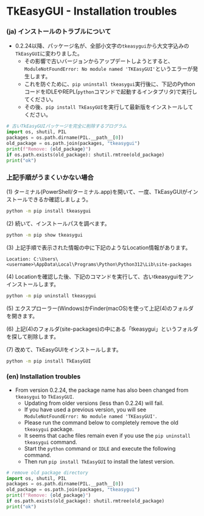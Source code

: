 # TkEasyGUI - Installation troubles

### (ja) インストールのトラブルについて

- 0.2.24以降、パッケージ名が、全部小文字の`tkeasygui`から大文字込みの`TkEasyGUI`に変わりました。
  - その影響で古いバージョンからアップデートしようとすると、`ModuleNotFoundError: No module named 'TKEasyGUI'`というエラーが発生します。
  - これを防ぐために、`pip uninstall tkeasygui`実行後に、下記のPythonコードをIDLEやREPL(`python`コマンドで起動するインタプリタ)で実行してください。
  - その後、`pip install TkEasyGUI`を実行して最新版をインストールしてください。
  
```py:remove_old_package.py
# 古いTkEasyGUIパッケージを完全に削除するプログラム
import os, shutil, PIL
packages = os.path.dirname(PIL.__path__[0])
old_package = os.path.join(packages, "tkeasygui")
print(f"Remove: {old_package}")
if os.path.exists(old_package): shutil.rmtree(old_package)
print("ok")
```

### 上記手順がうまくいかない場合

(1) ターミナル(PowerShell/ターミナル.app)を開いて、一度、TkEasyGUIがインストールできるか確認しましょう。

```sh
python -m pip install tkeasygui
```

(2) 続いて、インストールパスを調べます。

```sh
python -m pip show tkeasygui
```

(3) 上記手順で表示された情報の中に下記のようなLocation情報があります。

```
Location: C:\Users\<username>\AppData\Local\Programs\Python\Python312\Lib\site-packages
```

(4) Locationを確認した後、下記のコマンドを実行して、古いtkeasyguiをアンインストールします。

```sh
python -m pip uninstall tkeasygui
```

(5) エクスプローラー(Windows)かFinder(macOS)を使って上記(4)のフォルダを開きます。

(6) 上記(4)のフォルダ(site-packages)の中にある「tkeasygui」というフォルダを探して削除します。

(7) 改めて、TkEasyGUIをインストールします。

```sh
python -m pip install TkEasyGUI
```


### (en) Installation troubles

- From version 0.2.24, the package name has also been changed from `tkeasygui` to `TkEasyGUI`.
  - Updating from older versions (less than 0.2.24) will fail. 
  - If you have used a previous version, you will see `ModuleNotFoundError: No module named 'TKEasyGUI'`.
  - Please run the command below to completely remove the old `tkeasygui` package.
  - It seems that cache files remain even if you use the `pip uninstall tkeasygui` command.
  - Start the `python` command or `IDLE` and execute the following command.
  - Then run `pip install TkEasyGUI` to install the latest version.

```py:remove_old_package.py
# remove old package directory
import os, shutil, PIL
packages = os.path.dirname(PIL.__path__[0])
old_package = os.path.join(packages, "tkeasygui")
print(f"Remove: {old_package}")
if os.path.exists(old_package): shutil.rmtree(old_package)
print("ok")
```
